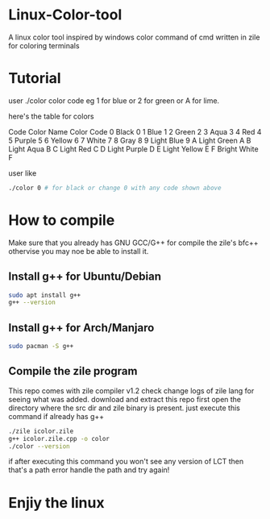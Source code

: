 # Linux-Color-tool
A linux color tool inspired by windows color command of cmd written in zile for coloring terminals

# Tutorial
user ./color color code
eg 1 for blue or 2 for green or A for lime.

here's the table for colors

Code	Color Name	Color Code
0	Black	0
1	Blue	1
2	Green	2
3	Aqua	3
4	Red	4
5	Purple	5
6	Yellow	6
7	White	7
8	Gray	8
9	Light Blue	9
A	Light Green	A
B	Light Aqua	B
C	Light Red	C
D	Light Purple	D
E	Light Yellow	E
F	Bright White	F

user like 
```bash
./color 0 # for black or change 0 with any code shown above
```


# How to compile
Make sure that you already has GNU GCC/G++ for compile the zile's bfc++ othervise you may noe be able to install it.

## Install g++ for Ubuntu/Debian
```bash
sudo apt install g++
g++ --version
```

## Install g++ for Arch/Manjaro
```bash
sudo pacman -S g++
```

## Compile the zile program
This repo comes with zile compiler v1.2 check change logs of zile lang for seeing what was added.
download and extract this repo first
open the directory where the src dir and zile binary is present.
just execute this command if already has g++
```bash
./zile icolor.zile
g++ icolor.zile.cpp -o color
./color --version
```

if after executing this command you won't see any version of LCT then that's a path error handle the path and try again!

# Enjiy the linux
